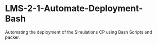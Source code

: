 # LMS-2-1-Automate-Deployment-Bash
Automating the deployment of the Simulations CP using Bash Scripts and packer.

